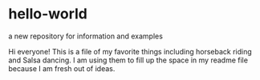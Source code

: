 # hello-world
a new repository for information and examples


Hi everyone!
This is a file of my favorite things including horseback riding and Salsa dancing.
I am using them to fill up the space in my readme file because I am fresh out of 
ideas. 

